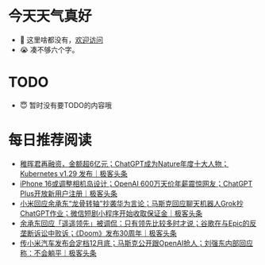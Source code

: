 # 今天天气真好
- 👋 这里啥都没有，[欢迎访问](https://zhangfeng-ola.github.io/)
- 😭 凑不够六个字。
<!---
- 👀 I’m interested in ...
- 🌱 I’m currently learning ...
- 💞️ I’m looking to collaborate on ...
- 📫 How to reach me ...
- 😇 I'm doing something ...

--->

# TODO 
- 😇 暂时没有要TODO的内容哦

<!---
zhangfeng-ola/zhangfeng-ola is a ✨ special ✨ repository because its `README.md` (this file) appears on your GitHub profile.
You can click the Preview link to take a look at your changes.
--->

# 每日推荐阅读
<!-- BLOG-POST-LIST:START -->
- [稚晖君再融资，金额超6亿元；ChatGPT成为Nature年度十大人物；Kubernetes v1.29 发布｜极客头条](https://blog.csdn.net/weixin_39786569/article/details/135009831)
- [iPhone 16或调整相机岛设计；OpenAI 600万天价年薪震惊网友；ChatGPT Plus开放新用户注册｜极客头条](https://blog.csdn.net/weixin_39786569/article/details/134988639)
- [小米回应余承东“龙骨转轴”抄袭华为言论；马斯克回应聊天机器人Grok抄ChatGPT作业；微信短剧小程序开始收取保证金｜极客头条](https://blog.csdn.net/weixin_39786569/article/details/134973971)
- [余承东回应「遥遥领先」被调侃：只有领先比较多时才说；谷歌在与Epic的反垄断诉讼中败诉；《Doom》发布30周年｜极客头条](https://blog.csdn.net/weixin_39786569/article/details/134942082)
- [传小米汽车发布会定档12月底；马斯克公开跟OpenAI抢人；刘强东内部回应称：不会躺平｜极客头条](https://blog.csdn.net/weixin_39786569/article/details/134919560)
<!-- BLOG-POST-LIST:END -->

